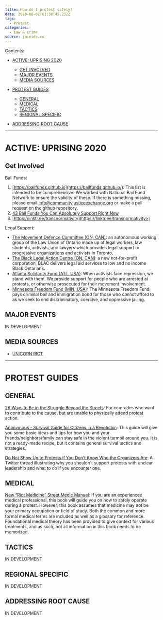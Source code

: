 ```yaml
---
title: How do I protest safely?
date: 2020-06-02T01:38:45.232Z
tags:
  - Protest
categories:
  - Law & Crime
source: joinidc.co
---
```

Contents:

* [ACTIVE: UPRISING 2020](#active:-uprising-2020)

  * [GET INVOLVED](#get-involved)
  * [MAJOR EVENTS](#major-events)
  * [MEDIA SOURCES](#media-sources)
* [PROTEST GUIDES](#protest-guides)

  * [GENERAL](#general)
  * [MEDICAL](#medical)
  * [TACTICS](#tactics)
  * [REGIONAL SPECIFIC](#regional-specific)
* [ADDRESSING ROOT CAUSE](#addressing-root-cause)

***
# ACTIVE: UPRISING 2020

## Get Involved

Bail Funds:

1. [https://bailfunds.github.io](https://bailfunds.github.io/): This list is intended to be comprehensive. We worked with National Bail Fund Network to ensure the validity of these. If there is something missing, please email info@communityjusticeexchange.org or make a pull request on the github repository.
2. [43 Bail Funds You Can Absolutely Support Right Now](https://www.autostraddle.com/43-bail-funds-you-can-absolutely-support-right-now)
2. [https://linktr.ee/transnormativity](https://linktr.ee/transnormativity>)

Legal Support:

* [The Movement Defence Committee (ON, CAN)](https://movementdefence.org/): an autonomous working group of the Law Union of Ontario made up of legal workers, law students, activists, and lawyers which provides legal support to progressive organizations and activists in Toronto.
* [The Black Legal Action Centre (ON, CAN)](https://www.blacklegalactioncentre.ca/): a new not-for-profit corporation, BLAC delivers legal aid services to low and no income Black Ontarians.
* [Atlanta Solidarity Fund (ATL, USA)](https://atlsolidarity.org): When activists face repression, we stand with them. We provide support for people who are arrested at protests, or otherwise prosecuted for their movement involvement.
* [Minnesota Freedom Fund (MIN, USA)](https://minnesotafreedomfund.org/): The Minnesota Freedom Fund pays criminal bail and immigration bond for those who cannot afford to as we seek to end discriminatory, coercive, and oppressive jailing.

## MAJOR EVENTS

IN DEVELOPMENT

## MEDIA SOURCES

* [UNICORN RIOT](https://unicornriot.ninja)

***

# PROTEST GUIDES

## GENERAL

[26 Ways to Be in the Struggle Beyond the Streets](https://issuu.com/nlc.sf.2014/docs/beyondthestreets_final): For comrades who want to contribute to the cause, but are unable to physically attend protest action.

[Anonymous - Survival Guide for Citizens in a Revolution](https://b-ok.cc/book/5395634/a85c69): This guide will give you some basic ideas and tips for how you and your friends/neighbors/family can stay safe in the violent turmoil around you. It is not a ready-made recipe, but it contains general survival tactics and strategies.

[Do Not Show Up to Protests if You Don't Know Who the Organizers Are](https://twitter.com/SarahJama_/status/1266867302139658241): A Twitter thread illustrating why you shouldn't support protests with unclear leadership and what to do if you encounter one.

## MEDICAL

[New “Riot Medicine” Street Medic Manuel](https://itsgoingdown.org/announcing-new-riot-medicine-street-medic-manuel/): If you are an experienced medical professional, this book will guide you on how to safely operate during a protest. However, this book assumes that medicine may not be your primary occupation or ﬁeld of study. Both the common and more formal medical terms are included as well as a glossary for reference. Foundational medical theory has been provided to give context for various treatments, and as such, not all information in this book needs to be memorized.

## TACTICS

IN DEVELOPMENT

## REGIONAL SPECIFIC

IN DEVELOPMENT

## ADDRESSING ROOT CAUSE

IN DEVELOPMENT